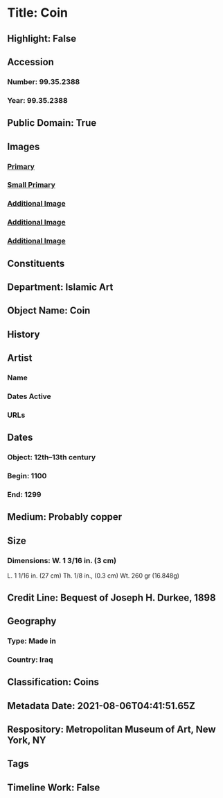 # Title: Coin
## Highlight: False
## Accession
### Number: 99.35.2388
### Year: 99.35.2388
## Public Domain: True
## Images
### [Primary](https://images.metmuseum.org/CRDImages/is/original/99.35.2388.JPG)
### [Small Primary](https://images.metmuseum.org/CRDImages/is/web-large/99.35.2388.JPG)
### [Additional Image](https://images.metmuseum.org/CRDImages/is/original/99.35.2388r.JPG)
### [Additional Image](https://images.metmuseum.org/CRDImages/is/original/LC-99_35_2388-view2.jpg)
### [Additional Image](https://images.metmuseum.org/CRDImages/is/original/LC-99_35_2388.jpg)
## Constituents
## Department: Islamic Art
## Object Name: Coin
## History
## Artist
### Name
### Dates Active
### URLs
## Dates
### Object: 12th–13th century
### Begin: 1100
### End: 1299
## Medium: Probably copper
## Size
### Dimensions: W. 1 3/16 in. (3 cm)
L. 1 1/16 in. (27 cm)
Th. 1/8 in., (0.3 cm)
Wt. 260 gr (16.848g)
## Credit Line: Bequest of Joseph H. Durkee, 1898
## Geography
### Type: Made in
### Country: Iraq
## Classification: Coins
## Metadata Date: 2021-08-06T04:41:51.65Z
## Respository: Metropolitan Museum of Art, New York, NY
## Tags
## Timeline Work: False